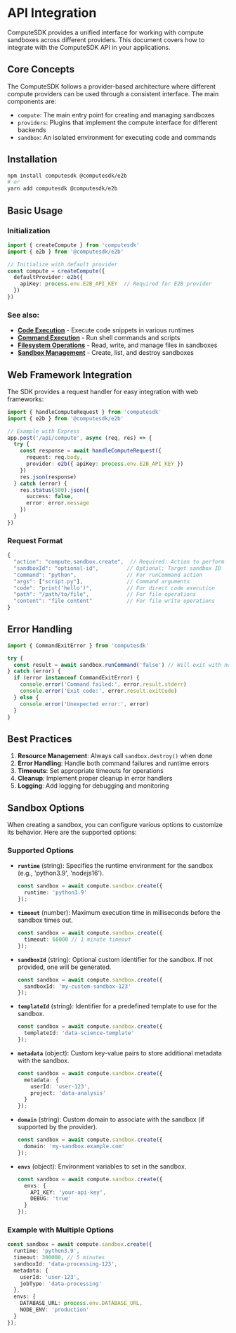 # API Integration

ComputeSDK provides a unified interface for working with compute sandboxes across different providers. This document covers how to integrate with the ComputeSDK API in your applications.

## Core Concepts

The ComputeSDK follows a provider-based architecture where different compute providers can be used through a consistent interface. The main components are:

- `compute`: The main entry point for creating and managing sandboxes
- `providers`: Plugins that implement the compute interface for different backends
- `sandbox`: An isolated environment for executing code and commands

## Installation

```bash
npm install computesdk @computesdk/e2b
# or
yarn add computesdk @computesdk/e2b
```

## Basic Usage

### Initialization

```typescript
import { createCompute } from 'computesdk'
import { e2b } from '@computesdk/e2b'

// Initialize with default provider
const compute = createCompute({
  defaultProvider: e2b({
    apiKey: process.env.E2B_API_KEY  // Required for E2B provider
  })
})
```

### See also:

- **[Code Execution](https://www.computesdk.com/docs/reference/code-execution)** - Execute code snippets in various runtimes
- **[Command Execution](https://www.computesdk.com/docs/reference/code-execution#runcommand-method)** - Run shell commands and scripts
- **[Filesystem Operations](https://www.computesdk.com/docs/reference/filesystem)** - Read, write, and manage files in sandboxes
- **[Sandbox Management](https://www.computesdk.com/docs/reference/sandbox-management.md)** - Create, list, and destroy sandboxes


## Web Framework Integration

The SDK provides a request handler for easy integration with web frameworks:

```typescript
import { handleComputeRequest } from 'computesdk'
import { e2b } from '@computesdk/e2b'

// Example with Express
app.post('/api/compute', async (req, res) => {
  try {
    const response = await handleComputeRequest({
      request: req.body,
      provider: e2b({ apiKey: process.env.E2B_API_KEY })
    })
    res.json(response)
  } catch (error) {
    res.status(500).json({
      success: false,
      error: error.message
    })
  }
})
```

### Request Format

```typescript
{
  "action": "compute.sandbox.create",  // Required: Action to perform
  "sandboxId": "optional-id",         // Optional: Target sandbox ID
  "command": "python",                // For runCommand action
  "args": ["script.py"],              // Command arguments
  "code": "print('hello')",           // For direct code execution
  "path": "/path/to/file",            // For file operations
  "content": "file content"           // For file write operations
}
```

## Error Handling

```typescript
import { CommandExitError } from 'computesdk'

try {
  const result = await sandbox.runCommand('false') // Will exit with non-zero status
} catch (error) {
  if (error instanceof CommandExitError) {
    console.error('Command failed:', error.result.stderr)
    console.error('Exit code:', error.result.exitCode)
  } else {
    console.error('Unexpected error:', error)
  }
}
```


## Best Practices

1. **Resource Management**: Always call `sandbox.destroy()` when done
2. **Error Handling**: Handle both command failures and runtime errors
3. **Timeouts**: Set appropriate timeouts for operations
4. **Cleanup**: Implement proper cleanup in error handlers
5. **Logging**: Add logging for debugging and monitoring


## Sandbox Options

When creating a sandbox, you can configure various options to customize its behavior. Here are the supported options:

### Supported Options

- **`runtime`** (string): Specifies the runtime environment for the sandbox (e.g., 'python3.9', 'nodejs16').
  ```typescript
  const sandbox = await compute.sandbox.create({
    runtime: 'python3.9'
  });
  ```

- **`timeout`** (number): Maximum execution time in milliseconds before the sandbox times out.
  ```typescript
  const sandbox = await compute.sandbox.create({
    timeout: 60000 // 1 minute timeout
  });
  ```

- **`sandboxId`** (string): Optional custom identifier for the sandbox. If not provided, one will be generated.
  ```typescript
  const sandbox = await compute.sandbox.create({
    sandboxId: 'my-custom-sandbox-123'
  });
  ```

- **`templateId`** (string): Identifier for a predefined template to use for the sandbox.
  ```typescript
  const sandbox = await compute.sandbox.create({
    templateId: 'data-science-template'
  });
  ```

- **`metadata`** (object): Custom key-value pairs to store additional metadata with the sandbox.
  ```typescript
  const sandbox = await compute.sandbox.create({
    metadata: {
      userId: 'user-123',
      project: 'data-analysis'
    }
  });
  ```

- **`domain`** (string): Custom domain to associate with the sandbox (if supported by the provider).
  ```typescript
  const sandbox = await compute.sandbox.create({
    domain: 'my-sandbox.example.com'
  });
  ```

- **`envs`** (object): Environment variables to set in the sandbox.
  ```typescript
  const sandbox = await compute.sandbox.create({
    envs: {
      API_KEY: 'your-api-key',
      DEBUG: 'true'
    }
  });
  ```

### Example with Multiple Options

```typescript
const sandbox = await compute.sandbox.create({
  runtime: 'python3.9',
  timeout: 300000, // 5 minutes
  sandboxId: 'data-processing-123',
  metadata: {
    userId: 'user-123',
    jobType: 'data-processing'
  },
  envs: {
    DATABASE_URL: process.env.DATABASE_URL,
    NODE_ENV: 'production'
  }
});
```